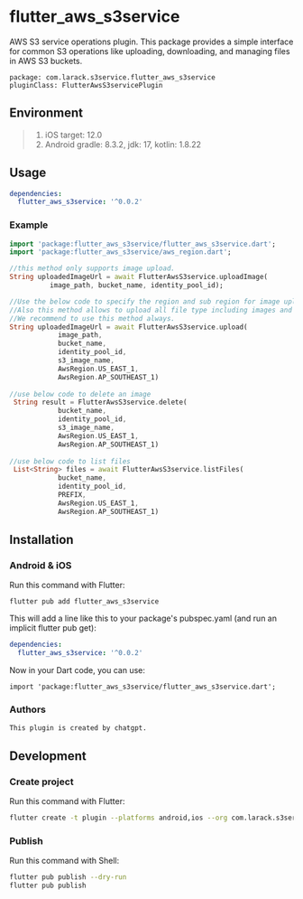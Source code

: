 # flutter_aws_s3service

AWS S3 service operations plugin. This package provides a simple interface for
common S3 operations like uploading, downloading, and managing files in AWS S3 buckets.

    package: com.larack.s3service.flutter_aws_s3service 
    pluginClass: FlutterAwsS3servicePlugin

## Environment

> 1. iOS
     target: 12.0
> 2. Android
     gradle: 8.3.2, jdk: 17, kotlin: 1.8.22

## Usage

```yaml
dependencies:
  flutter_aws_s3service: '^0.0.2'
```

### Example

``` dart
import 'package:flutter_aws_s3service/flutter_aws_s3service.dart';
import 'package:flutter_aws_s3service/aws_region.dart';

//this method only supports image upload. 
String uploadedImageUrl = await FlutterAwsS3service.uploadImage(
          image_path, bucket_name, identity_pool_id);

//Use the below code to specify the region and sub region for image upload
//Also this method allows to upload all file type including images and pdf etc.
//We recommend to use this method always. 
String uploadedImageUrl = await FlutterAwsS3service.upload(
            image_path,
            bucket_name,
            identity_pool_id,
            s3_image_name,
            AwsRegion.US_EAST_1,
            AwsRegion.AP_SOUTHEAST_1)
            
//use below code to delete an image
 String result = FlutterAwsS3service.delete(
            bucket_name,
            identity_pool_id,
            s3_image_name,
            AwsRegion.US_EAST_1,
            AwsRegion.AP_SOUTHEAST_1)
            
//use below code to list files
 List<String> files = await FlutterAwsS3service.listFiles(
            bucket_name,
            identity_pool_id,
            PREFIX,
            AwsRegion.US_EAST_1,
            AwsRegion.AP_SOUTHEAST_1)

```

## Installation

### Android & iOS

Run this command with Flutter:

```
flutter pub add flutter_aws_s3service
```

This will add a line like this to your package's pubspec.yaml (and run an implicit flutter pub get):

```yaml
dependencies:
  flutter_aws_s3service: '^0.0.2'
```

Now in your Dart code, you can use:

```
import 'package:flutter_aws_s3service/flutter_aws_s3service.dart';
```

### Authors

```
This plugin is created by chatgpt.
```

## Development

### Create project

Run this command with Flutter:

```bash
flutter create -t plugin --platforms android,ios --org com.larack.s3service flutter_aws_s3service
```

### Publish

Run this command with Shell:

```bash
flutter pub publish --dry-run
flutter pub publish
```
